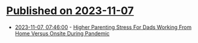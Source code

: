 # [Published on 2023-11-07](index.md)

* [2023-11-07, 07:46:00](https://soylentnews.org/article.pl?sid=23/11/06/0239235&from=rss) - [Higher Parenting Stress For Dads Working From Home Versus Onsite During Pandemic](https://soylentnews.org/article.pl?sid=23/11/06/0239235&from=rss)
